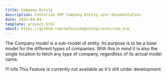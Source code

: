 ```yaml
---
title: Company Entity
description: Centurion ERP Company Entity user documentation
date: 2025-04-04
template: project.html
about: https://github.com/nofusscomputing/centurion_erp
---
```


The Company model is a sub-model of entity. Its purpose is to be a base model for the different types of companies. With this in mind it is also the single location to fetch any type of company, regardless of its actual model name.

!!! info
    This Feature is currently not available as it's still under development.
